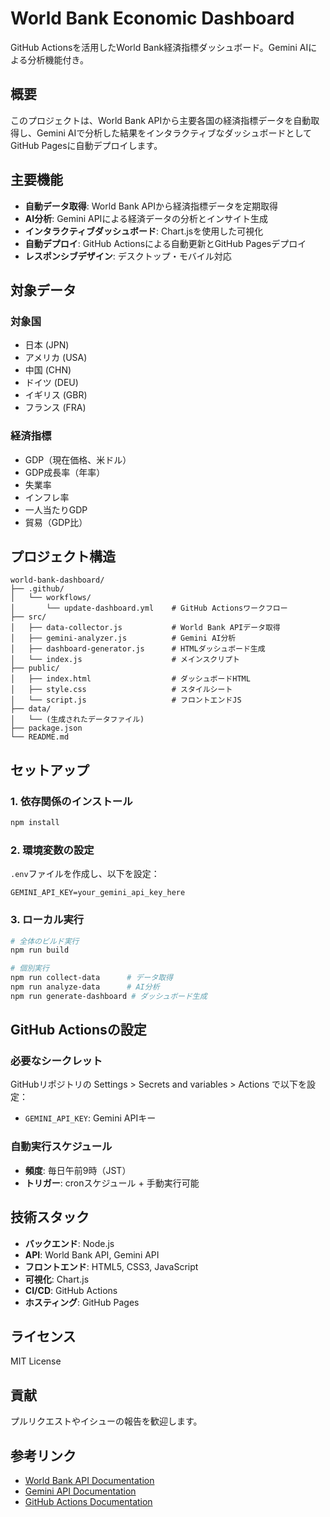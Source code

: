 # World Bank Economic Dashboard

GitHub Actionsを活用したWorld Bank経済指標ダッシュボード。Gemini AIによる分析機能付き。

## 概要

このプロジェクトは、World Bank APIから主要各国の経済指標データを自動取得し、Gemini AIで分析した結果をインタラクティブなダッシュボードとしてGitHub Pagesに自動デプロイします。

## 主要機能

- **自動データ取得**: World Bank APIから経済指標データを定期取得
- **AI分析**: Gemini APIによる経済データの分析とインサイト生成
- **インタラクティブダッシュボード**: Chart.jsを使用した可視化
- **自動デプロイ**: GitHub Actionsによる自動更新とGitHub Pagesデプロイ
- **レスポンシブデザイン**: デスクトップ・モバイル対応

## 対象データ

### 対象国
- 日本 (JPN)
- アメリカ (USA)
- 中国 (CHN)
- ドイツ (DEU)
- イギリス (GBR)
- フランス (FRA)

### 経済指標
- GDP（現在価格、米ドル）
- GDP成長率（年率）
- 失業率
- インフレ率
- 一人当たりGDP
- 貿易（GDP比）

## プロジェクト構造

```
world-bank-dashboard/
├── .github/
│   └── workflows/
│       └── update-dashboard.yml    # GitHub Actionsワークフロー
├── src/
│   ├── data-collector.js           # World Bank APIデータ取得
│   ├── gemini-analyzer.js          # Gemini AI分析
│   ├── dashboard-generator.js      # HTMLダッシュボード生成
│   └── index.js                    # メインスクリプト
├── public/
│   ├── index.html                  # ダッシュボードHTML
│   ├── style.css                   # スタイルシート
│   └── script.js                   # フロントエンドJS
├── data/
│   └── (生成されたデータファイル)
├── package.json
└── README.md
```

## セットアップ

### 1. 依存関係のインストール

```bash
npm install
```

### 2. 環境変数の設定

`.env`ファイルを作成し、以下を設定：

```env
GEMINI_API_KEY=your_gemini_api_key_here
```

### 3. ローカル実行

```bash
# 全体のビルド実行
npm run build

# 個別実行
npm run collect-data      # データ取得
npm run analyze-data      # AI分析
npm run generate-dashboard # ダッシュボード生成
```

## GitHub Actionsの設定

### 必要なシークレット

GitHubリポジトリの Settings > Secrets and variables > Actions で以下を設定：

- `GEMINI_API_KEY`: Gemini APIキー

### 自動実行スケジュール

- **頻度**: 毎日午前9時（JST）
- **トリガー**: cronスケジュール + 手動実行可能

## 技術スタック

- **バックエンド**: Node.js
- **API**: World Bank API, Gemini API
- **フロントエンド**: HTML5, CSS3, JavaScript
- **可視化**: Chart.js
- **CI/CD**: GitHub Actions
- **ホスティング**: GitHub Pages

## ライセンス

MIT License

## 貢献

プルリクエストやイシューの報告を歓迎します。

## 参考リンク

- [World Bank API Documentation](https://datahelpdesk.worldbank.org/knowledgebase/articles/889392)
- [Gemini API Documentation](https://ai.google.dev/gemini-api/docs)
- [GitHub Actions Documentation](https://docs.github.com/en/actions)

